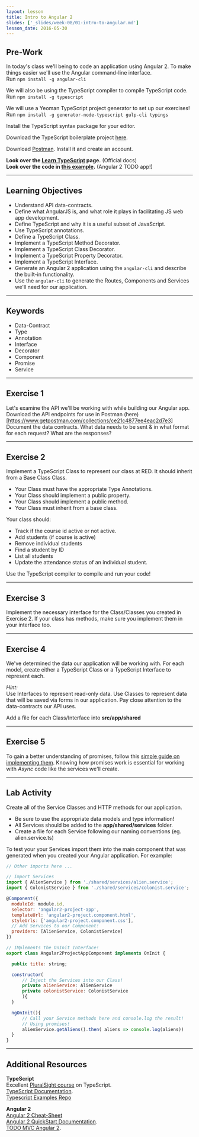 ```yaml
---
layout: lesson
title: Intro to Angular 2
slides: ['_slides/week-08/01-intro-to-angular.md']
lesson_date: 2016-05-30
---
```


## Pre-Work

In today's class we'll being to code an application using Angular 2.
To make things easier we'll use the Angular command-line interface.<br/>
Run `npm install -g angular-cli`

We will also be using the TypeScript compiler to compile TypeScript code.<br/>
Run `npm install -g typescript`

We will use a Yeoman TypeScript project generator to set up our exercises!<br/>
Run `npm install -g generator-node-typescript gulp-cli typings`

Install the TypeScript syntax package for your editor.

Download the TypeScript boilerplate project [here](https://www.dropbox.com/sh/avta0n6bk8lcz4r/AAD_WP6LblPzYlFaZT7syhlna?dl=1).

Download [Postman](https://chrome.google.com/webstore/detail/postman/fhbjgbiflinjbdggehcddcbncdddomop?hl=en). Install it and create an account.

**Look over the [Learn TypeScript](https://www.typescriptlang.org/) page.** (Official docs)<br/>
**Look over the code in [this example](http://todomvc.com/examples/typescript-angular/#/).** (Angular 2 TODO app!)

---

## Learning Objectives

- Understand API data-contracts.
- Define what AngularJS is, and what role it plays in facilitating JS web app development.
- Define TypeScript and why it is a useful subset of JavaScript.
- Use TypeScript annotations.
- Define a TypeScript Class.
- Implement a TypeScript Method Decorator.
- Implement a TypeScript Class Decorator.
- Implement a TypeScript Property Decorator.
- Implement a TypeScript Interface.
- Generate an Angular 2 application using the `angular-cli` and describe the built-in functionality.
- Use the `angular-cli` to generate the Routes, Components and Services we'll need for our application.

---

## Keywords

- Data-Contract
- Type
- Annotation
- Interface
- Decorator
- Component
- Promise
- Service

---

## Exercise 1

Let's examine the API we'll be working with while building our Angular app.
Download the API endpoints for use in Postman (here)[https://www.getpostman.com/collections/ce21c4877ee4eac2d7e3]
Document the data contracts. What data needs to be sent & in what format for each request? What are the responses?

---

## Exercise 2

Implement a TypeScript Class to represent our class at RED.
It should inherit from a Base Class Class.

- Your Class must have the appropriate Type Annotations.
- Your Class should implement a public property.
- Your Class should implement a public method.
- Your Class must inherit from a base class.

Your class should:
- Track if the course id active or not active.
- Add students (if course is active)
- Remove individual students
- Find a student by ID
- List all students
- Update the attendance status of an individual student.


Use the TypeScript compiler to compile and run your code!

---

## Exercise 3

Implement the necessary interface for the Class/Classes you created in Exercise 2.
If your class has methods, make sure you implement them in your interface too.

---

## Exercise 4

We've determined the data our application will be working with. For each model, create either a 
TypeScript Class or a TypeScript Interface to represent each.

*Hint:*<br/>
Use Interfaces to represent read-only data. Use Classes to represent data that will be saved via forms in our application.
Pay close attention to the data-contracts our API uses.

Add a file for each Class/Interface into **src/app/shared**


---

## Exercise 5

To gain a better understanding of promises, follow this [simple guide on implementing them](https://www.promisejs.org/implementing/).
Knowing how promises work is essential for working with *Async* code like the services we'll create.

---

## Lab Activity

Create all of the Service Classes and HTTP methods for our application.
- Be sure to use the appropriate data models and type information!
- All Services should be added to the **app/shared/services** folder.
- Create a file for each Service following our naming conventions (eg. alien.service.ts)

To test your your Services import them into the main component that was generated when you created your Angular application. 
For example:

```js
// Other imports here ...

// Import Services
import { AlienService } from './shared/services/alien.service';
import { ColonistService } from './shared/services/colonist.service';

@Component({
  moduleId: module.id,
  selector: 'angular2-project-app',
  templateUrl: 'angular2-project.component.html',
  styleUrls: ['angular2-project.component.css'],
  // Add Services to our Component!
  providers: [AlienService, ColonistService]
})

// IMplements the OnInit Interface!
export class Angular2ProjectAppComponent implements OnInit {

  public title: string;

  constructor(
	  // Inject the Services into our Class!
	  private alienService: AlienService
	  private colonistService: ColonistService
	  ){
  }

  ngOnInit(){
	  // Call your Service methods here and console.log the result!
	  // Using promises!
	  alienService.getAliens().then( aliens => console.log(aliens))
  }
}

```

---

## Additional Resources

**TypeScript**<br/>
Excellent [PluralSight course](https://www.pluralsight.com/courses/typescript) on TypeScript. <br/>
[TypeScript Documentation](https://www.typescriptlang.org/). <br/>
[Typescript Examples Repo](https://github.com/Microsoft/TypeScriptSamples)<br/>

**Angular 2** <br/>
[Angular 2 Cheat-Sheet](https://angular.io/cheatsheet)<br/>
[Angular 2 QuickStart Documentation](https://angular.io/docs/ts/latest/tutorial/). <br/>
[TODO MVC Angular 2](http://todomvc.com/examples/typescript-angular/#/). <br/>
